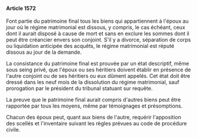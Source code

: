 #### Article 1572

Font partie du patrimoine final tous les biens qui appartiennent à l'époux au jour où le régime matrimonial est dissous, y compris, le cas échéant, ceux dont il aurait disposé à cause de mort et sans en exclure les sommes dont il peut être créancier envers son conjoint. S'il y a divorce, séparation de corps ou liquidation anticipée des acquêts, le régime matrimonial est réputé dissous au jour de la demande.

La consistance du patrimoine final est prouvée par un état descriptif, même sous seing privé, que l'époux ou ses héritiers doivent établir en présence de l'autre conjoint ou de ses héritiers ou eux dûment appelés. Cet état doit être dressé dans les neuf mois de la dissolution du régime matrimonial, sauf prorogation par le président du tribunal statuant sur requête.

La preuve que le patrimoine final aurait compris d'autres biens peut être rapportée par tous les moyens, même par témoignages et présomptions.

Chacun des époux peut, quant aux biens de l'autre, requérir l'apposition des scellés et l'inventaire suivant les règles prévues au code de procédure civile.

